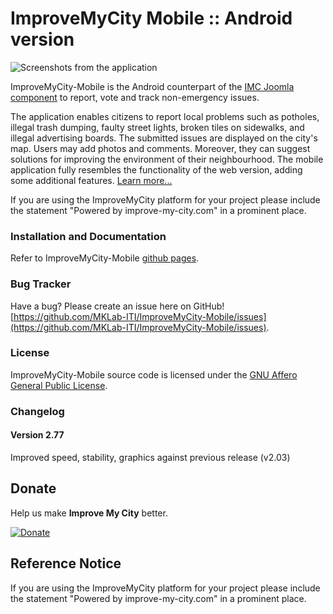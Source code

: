 # ImproveMyCity Mobile :: Android version

![Screenshots from the application](http://www.improve-my-city.com/demo/templates/improvemycity/images/AndroidIMCPhone.png)

ImproveMyCity-Mobile is the Android counterpart of the [IMC Joomla component](http://extensions.joomla.org/extensions/clients-a-communities/communities/21164) to report, vote and track non-emergency issues. 

The application enables citizens to report local problems such as potholes, illegal trash dumping, faulty street lights, broken tiles on sidewalks, and illegal advertising boards. The submitted issues are displayed on the city's map. Users may add photos and comments. Moreover, they can suggest solutions for improving the environment of their neighbourhood. The mobile application fully resembles the functionality of the web version, adding some additional features. [Learn more...](http://www.improve-my-city.com)


If you are using the ImproveMyCity platform for your project please include the statement "Powered by improve-my-city.com" in a prominent place.

### Installation and Documentation
Refer to ImproveMyCity-Mobile [github pages](http://mklab-iti.github.io/ImproveMyCity-Mobile/).

### Bug Tracker
Have a bug? Please create an issue here on GitHub!
[https://github.com/MKLab-ITI/ImproveMyCity-Mobile/issues](https://github.com/MKLab-ITI/ImproveMyCity-Mobile/issues).

### License
ImproveMyCity-Mobile source code is licensed under the [GNU Affero General Public License](https://www.gnu.org/licenses/agpl.html).

### Changelog

#### Version 2.77
Improved speed, stability, graphics against previous release (v2.03)

## Donate
Help us make **Improve My City** better.

[![Donate](http://www.paypalobjects.com/en_US/i/btn/btn_donateCC_LG.gif)](http://www.improve-my-city.com/#downloadSupport)

## Reference Notice
If you are using the ImproveMyCity platform for your project please include the statement "Powered by improve-my-city.com" in a prominent place.
